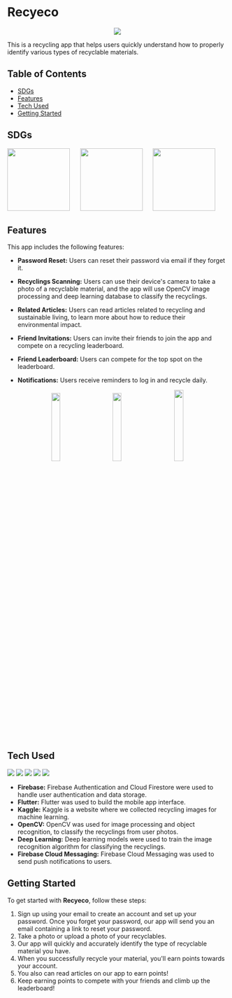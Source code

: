 # Recyeco
<p align = "center">
  <img src="https://user-images.githubusercontent.com/119331529/229814912-35bd887e-2ef1-4477-9dca-f4e8b5e13375.png"/>
</p>
This is a recycling app that helps users quickly understand how to properly identify various types of recyclable materials.

## Table of Contents
- [SDGs](#sdgs)
- [Features](#features)
- [Tech Used](#tech-used)
- [Getting Started](#getting-started)

## SDGs
<p align = "left">
  <img width="143" img src="https://user-images.githubusercontent.com/119176220/229824624-ab5f7f99-6b7f-46a0-9c03-ce65c4db6112.png">
  &nbsp;&nbsp;&nbsp;&nbsp;
  <img width="143" img src="https://user-images.githubusercontent.com/119176220/229824630-03b7a557-2bf0-4109-8092-7df9385a5075.png">
  &nbsp;&nbsp;&nbsp;&nbsp;
  <img width="143" img src="https://user-images.githubusercontent.com/119176220/229824636-eeaf76e6-c282-4133-9c0d-1891a4b6bb2e.png">
</p>


## Features

This app includes the following features:

- **Password Reset:** Users can reset their password via email if they forget it.
- **Recyclings Scanning:** Users can use their device's camera to take a photo of a recyclable material, and the app will use OpenCV image processing and deep learning database to classify the recyclings.

- **Related Articles:** Users can read articles related to recycling and sustainable living, to learn more about how to reduce their environmental impact.
- **Friend Invitations:** Users can invite their friends to join the app and compete on a recycling leaderboard.

- **Friend Leaderboard:** Users can compete for the top spot on the leaderboard.
- **Notifications:** Users receive reminders to log in and recycle daily.

<p align = "center">
  <img width= 20% img src="https://user-images.githubusercontent.com/119331529/229819645-a9972156-12fa-4463-92b4-be500edef10f.gif">
  &nbsp;&nbsp;&nbsp;&nbsp;&nbsp;&nbsp;&nbsp;&nbsp;
  <img width= 20% img src="https://user-images.githubusercontent.com/119331529/229820590-efe63904-adc9-449c-9ecc-dc063a183820.gif">
  &nbsp;&nbsp;&nbsp;&nbsp;&nbsp;&nbsp;&nbsp;&nbsp;
  <img width= 20.4% img src="https://user-images.githubusercontent.com/119331529/229826760-87a30295-97e6-48dc-ab59-95ad524c4aeb.gif">
</p>

## Tech Used

<img src="https://img.shields.io/badge/Firebase-FFCA28?style=flat-square&logo=Firebase&logoColor=white"/> <img src="https://img.shields.io/badge/Flutter-02569B?style=flat-square&logo=Flutter&logoColor=white"/> <img src="https://img.shields.io/badge/OpenCV-5C3EE8?style=flat-square&logo=Opencv&logoColor=white"/> <img src="https://img.shields.io/badge/Kaggle-20BEFF?style=flat-square&logo=Kaggle&logoColor=white"/> <img src="https://img.shields.io/badge/TensorFlow-FF6F00?style=flat-square&logo=Kaggle&logoColor=white"/>

- **Firebase:** Firebase Authentication and Cloud Firestore were used to handle user authentication and data storage.
- **Flutter:** Flutter was used to build the mobile app interface.
- **Kaggle:** Kaggle is a website where we collected recycling images for machine learning.
- **OpenCV:** OpenCV was used for image processing and object recognition, to classify the recyclings from user photos.
- **Deep Learning:** Deep learning models were used to train the image recognition algorithm for classifying the recyclings.
- **Firebase Cloud Messaging:** Firebase Cloud Messaging was used to send push notifications to users.

## Getting Started

To get started with **Recyeco**, follow these steps:

1. Sign up using your email to create an account and set up your password. Once you forget your password, our app will send you an email containing a link to reset your password.
2. Take a photo or upload a photo of your recyclables.
3. Our app will quickly and accurately identify the type of recyclable material you have.
4. When you successfully recycle your material, you'll earn points towards your account.
5. You also can read articles on our app to earn points!
6. Keep earning points to compete with your friends and climb up the leaderboard!
